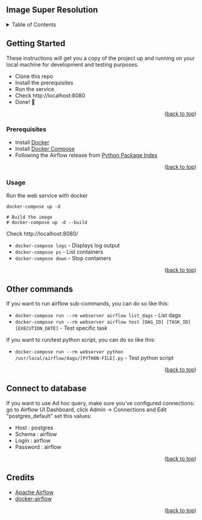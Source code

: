 Image Super Resolution
---
<!-- TABLE OF CONTENTS -->
<details>
  <summary>Table of Contents</summary>
  <ol>
    <li><a href="#getting-started">Getting Started</a></li>
    <li><a href="#prerequisites">Prerequisites</a></li>
    <li><a href="#usage">Usage</a></li>
    <li><a href="#other-commands">Other commands</a></li>
    <li><a href="#connect-to-database">Connect to database</a></li>
    <li><a href="#credits">Credits</a></li>

  </ol>
</details>

## Getting Started

These instructions will get you a copy of the project up and running on your local machine for development and testing purposes.

- Clone this repo
- Install the prerequisites
- Run the service
- Check http://localhost:8080
- Done! :tada:
<p align="right">(<a href="#readme-top">back to top</a>)</p>

### Prerequisites

- Install [Docker](https://www.docker.com/)
- Install [Docker Compose](https://docs.docker.com/compose/install/)
- Following the Airflow release from [Python Package Index](https://pypi.python.org/pypi/apache-airflow)
<p align="right">(<a href="#readme-top">back to top</a>)</p>

### Usage

Run the web service with docker

```
docker-compose up -d

# Build the image
# docker-compose up -d --build
```

Check http://localhost:8080/

- `docker-compose logs` - Displays log output
- `docker-compose ps` - List containers
- `docker-compose down` - Stop containers
<p align="right">(<a href="#readme-top">back to top</a>)</p>

## Other commands

If you want to run airflow sub-commands, you can do so like this:

- `docker-compose run --rm webserver airflow list_dags` - List dags
- `docker-compose run --rm webserver airflow test [DAG_ID] [TASK_ID] [EXECUTION_DATE]` - Test specific task

If you want to run/test python script, you can do so like this:
- `docker-compose run --rm webserver python /usr/local/airflow/dags/[PYTHON-FILE].py` - Test python script
<p align="right">(<a href="#readme-top">back to top</a>)</p>

## Connect to database

If you want to use Ad hoc query, make sure you've configured connections:
go to Airflow UI Dashboard, click Admin -> Connections and Edit "postgres_default" set this values:
- Host : postgres
- Schema : airflow
- Login : airflow
- Password : airflow
<p align="right">(<a href="#readme-top">back to top</a>)</p>

## Credits

- [Apache Airflow](https://github.com/apache/incubator-airflow)
- [docker-airflow](https://github.com/puckel/docker-airflow/tree/1.10.0-5)
<p align="right">(<a href="#readme-top">back to top</a>)</p>